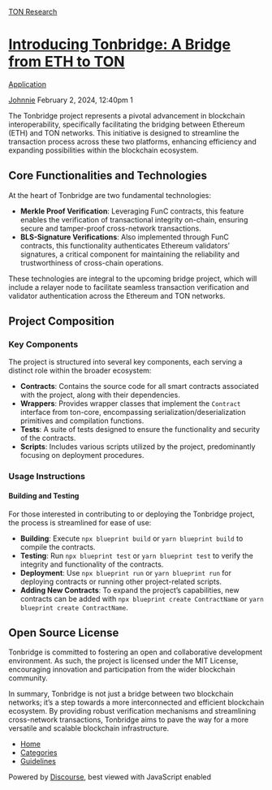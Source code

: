 [TON Research](/)

# [Introducing Tonbridge: A Bridge from ETH to TON](/t/introducing-tonbridge-a-bridge-from-eth-to-ton/100)

[Application](/c/application/20) 

    

[Johnnie](https://tonresear.ch/u/Johnnie)  February 2, 2024, 12:40pm  1

The Tonbridge project represents a pivotal advancement in blockchain interoperability, specifically facilitating the bridging between Ethereum (ETH) and TON networks. This initiative is designed to streamline the transaction process across these two platforms, enhancing efficiency and expanding possibilities within the blockchain ecosystem.

## [](#core-functionalities-and-technologies-1)Core Functionalities and Technologies

At the heart of Tonbridge are two fundamental technologies:

*   **Merkle Proof Verification**: Leveraging FunC contracts, this feature enables the verification of transactional integrity on-chain, ensuring secure and tamper-proof cross-network transactions.
*   **BLS-Signature Verifications**: Also implemented through FunC contracts, this functionality authenticates Ethereum validators’ signatures, a critical component for maintaining the reliability and trustworthiness of cross-chain operations.

These technologies are integral to the upcoming bridge project, which will include a relayer node to facilitate seamless transaction verification and validator authentication across the Ethereum and TON networks.

## [](#project-composition-2)Project Composition

### [](#key-components-3)Key Components

The project is structured into several key components, each serving a distinct role within the broader ecosystem:

*   **Contracts**: Contains the source code for all smart contracts associated with the project, along with their dependencies.
*   **Wrappers**: Provides wrapper classes that implement the `Contract` interface from ton-core, encompassing serialization/deserialization primitives and compilation functions.
*   **Tests**: A suite of tests designed to ensure the functionality and security of the contracts.
*   **Scripts**: Includes various scripts utilized by the project, predominantly focusing on deployment procedures.

### [](#usage-instructions-4)Usage Instructions

#### [](#building-and-testing-5)Building and Testing

For those interested in contributing to or deploying the Tonbridge project, the process is streamlined for ease of use:

*   **Building**: Execute `npx blueprint build` or `yarn blueprint build` to compile the contracts.
*   **Testing**: Run `npx blueprint test` or `yarn blueprint test` to verify the integrity and functionality of the contracts.
*   **Deployment**: Use `npx blueprint run` or `yarn blueprint run` for deploying contracts or running other project-related scripts.
*   **Adding New Contracts**: To expand the project’s capabilities, new contracts can be added with `npx blueprint create ContractName` or `yarn blueprint create ContractName`.

## [](#open-source-license-6)Open Source License

Tonbridge is committed to fostering an open and collaborative development environment. As such, the project is licensed under the MIT License, encouraging innovation and participation from the wider blockchain community.

In summary, Tonbridge is not just a bridge between two blockchain networks; it’s a step towards a more interconnected and efficient blockchain ecosystem. By providing robust verification mechanisms and streamlining cross-network transactions, Tonbridge aims to pave the way for a more versatile and scalable blockchain infrastructure.

 

*   [Home](/)
*   [Categories](/categories)
*   [Guidelines](/guidelines)

Powered by [Discourse](https://www.discourse.org), best viewed with JavaScript enabled